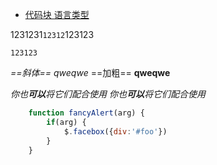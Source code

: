 <!--
 * @Author: your name
 * @Date: 2022-01-04 09:09:48
 * @LastEditTime: 2022-04-24 14:53:52
 * @LastEditors: your name
 * @Description: 打开koroFileHeader查看配置 进行设置: https://github.com/OBKoro1/koro1FileHeader/wiki/%E9%85%8D%E7%BD%AE
 * @FilePath: \other\md模板\强调块-代码块.md
-->

- [代码块 语言类型](https://www.cnblogs.com/geekswg/p/15257353.html)

1231231`12312`123123

```
123123
```

*==斜体== qweqwe*
==加粗== **qweqwe**

*你也**可以**将它们配合使用*
_你也**可以**将它们配合使用_

```js
    function fancyAlert(arg) {
        if(arg) {
            $.facebox({div:'#foo'})
        }
    }
```

